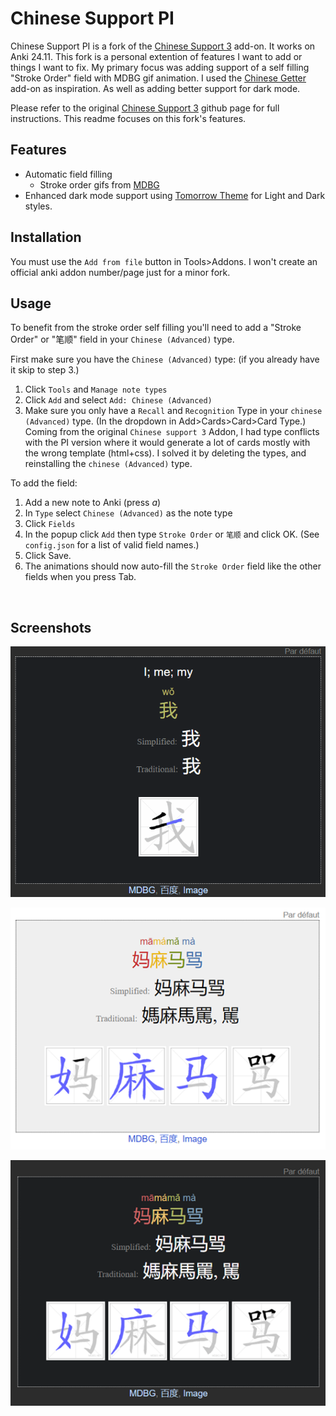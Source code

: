 # Chinese Support PI

Chinese Support PI is a fork of the [Chinese Support 3](https://github.com/Gustaf-C/anki-chinese-support-3) add-on. It works on Anki 24.11.
This fork is a personal extention of features I want to add or things I want to fix.
My primary focus was adding support of a self filling "Stroke Order" field with MDBG gif animation. I used the [Chinese Getter](https://github.com/cadnza/Chinese-Getter) add-on as inspiration.
As well as adding better support for dark mode.

Please refer to the original [Chinese Support 3](https://github.com/Gustaf-C/anki-chinese-support-3) github page for full instructions.
This readme focuses on this fork's features.

## Features

- Automatic field filling
  - Stroke order gifs from [MDBG](https://www.mdbg.net/chinese/dictionary)
- Enhanced dark mode support using [Tomorrow Theme](https://github.com/chriskempson/tomorrow-theme) for Light and Dark styles.

## Installation

You must use the `Add from file` button in Tools>Addons. I won't create an official anki addon number/page just for a minor fork.

## Usage

To benefit from the stroke order self filling you'll need to add a "Stroke Order" or "笔顺" field in your `Chinese (Advanced)` type.

First make sure you have the `Chinese (Advanced)` type: (if you already have it skip to step 3.)
1. Click `Tools` and `Manage note types`
2. Click `Add` and select `Add: Chinese (Advanced)`
3. Make sure you only have a `Recall` and `Recognition` Type in your `chinese (Advanced)` type. (In the dropdown in Add>Cards>Card>Card Type.) Coming from the original `Chinese support 3` Addon, I had type conflicts with the PI version where it would generate a lot of cards mostly with the wrong template (html+css). I solved it by deleting the types, and reinstalling the `chinese (Advanced)` type.
 

To add the field:

1. Add a new note to Anki (press *a*)
2. In `Type` select `Chinese (Advanced)` as the note type
3. Click `Fields`
4. In the popup click `Add` then type `Stroke Order` or `笔顺` and click OK. (See `config.json` for a list of valid field names.)
5. Click Save.
6. The animations should now auto-fill the `Stroke Order` field like the other fields when you press Tab.

<br>



## Screenshots

![MDBG Stroke Order](https://raw.githubusercontent.com/SHIRO-Suit/anki-chinese-support-pi/refs/heads/main/screenshots/Animation.gif)

![Light Theme](https://raw.githubusercontent.com/SHIRO-Suit/anki-chinese-support-pi/refs/heads/main/screenshots/light.png)

![Dark Theme](https://raw.githubusercontent.com/SHIRO-Suit/anki-chinese-support-pi/refs/heads/main/screenshots/dark.png)

<br>
